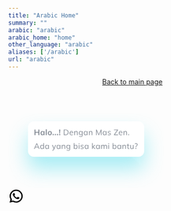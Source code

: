 ```yaml
---
title: "Arabic Home"
summary: ""
arabic: "arabic"
arabic_home: "home"
other_language: "arabic"
aliases: ['/arabic']
url: "arabic"
---
```






<!-- Header -->
<header class="h-full">
        <div class="grid grid-cols-12">
            <div id="title_header_home" class="zalepik_wrap_large_area sm:pt-4 pt-32 text-center grid grid-cols-12 pb-0 zalepik_index9" style="z-index: 9 !important;">
                <img class="sm:col-start-3 sm:col-end-11 col-start-1 col-end-13 sm:p-0 p-4" src="https://mzainulmuttaqin.github.io/Zalepik_Images/img-coming-soon-arabic.png" alt="" srcset="">
                <div class="col-start-1 col-end-13">
                    <a class="zalepik_button_blue block py-4 px-10 zalepik_button_banner_home mx-auto inset-x-0 w-56 text-center rounded-lg" href="../index.html">
                        <span class="inline-block text-black" target="_blank">Back to main page</span></a>
                </div>
            </div>
        </div>
    </header>
    <!-- End Header -->
    <!-- Main -->
    <main>
    </main>
    <!-- End Main -->
    <!-- Contact Whatsapp -->
    <a class="zalepik_whatsapp" href="https://api.whatsapp.com/send?phone=6281330876992&text=&source=&data="
        target="_blank">
        <svg class="zalepik_hello_whatsapp" width="316" height="152" viewBox="0 0 316 152" fill="none" xmlns="http://www.w3.org/2000/svg">
            <g>
            <path d="M240 80L268 60V104L240 80Z" fill="white"/>
            <g filter="url(#filter1_d_359_1639)">
            <rect x="40" y="16" width="236" height="72" rx="12" fill="white"/>
            <path d="M53.248 44V32.72H55.312V37.424H61.088V32.72H63.152V44H61.088V39.136H55.312V44H53.248ZM68.9986 44.16C68.2946 44.16 67.676 43.9947 67.1426 43.664C66.6093 43.3227 66.1933 42.8373 65.8946 42.208C65.596 41.5787 65.4466 40.8267 65.4466 39.952C65.4466 39.0773 65.596 38.3307 65.8946 37.712C66.1933 37.0827 66.6093 36.6027 67.1426 36.272C67.676 35.9307 68.2946 35.76 68.9986 35.76C69.6813 35.76 70.2786 35.9307 70.7906 36.272C71.3133 36.6027 71.66 37.0507 71.8306 37.616H71.6546L71.8306 35.92H73.7506C73.7186 36.2507 73.6866 36.5867 73.6546 36.928C73.6333 37.2693 73.6226 37.6053 73.6226 37.936V44H71.6386L71.6226 42.336H71.8146C71.644 42.8907 71.2973 43.3333 70.7746 43.664C70.252 43.9947 69.66 44.16 68.9986 44.16ZM69.5586 42.624C70.188 42.624 70.6946 42.4053 71.0786 41.968C71.4626 41.52 71.6546 40.848 71.6546 39.952C71.6546 39.056 71.4626 38.3893 71.0786 37.952C70.6946 37.5147 70.188 37.296 69.5586 37.296C68.9293 37.296 68.4226 37.5147 68.0386 37.952C67.6546 38.3893 67.4626 39.056 67.4626 39.952C67.4626 40.848 67.6493 41.52 68.0226 41.968C68.4066 42.4053 68.9186 42.624 69.5586 42.624ZM76.2005 44V32.224H78.2005V44H76.2005ZM84.4204 44.16C83.5884 44.16 82.8684 43.9893 82.2604 43.648C81.6524 43.3067 81.1777 42.8213 80.8364 42.192C80.5057 41.5627 80.3404 40.816 80.3404 39.952C80.3404 39.088 80.5057 38.3467 80.8364 37.728C81.1777 37.0987 81.6524 36.6133 82.2604 36.272C82.8684 35.9307 83.5884 35.76 84.4204 35.76C85.2524 35.76 85.9724 35.9307 86.5804 36.272C87.199 36.6133 87.6737 37.0987 88.0044 37.728C88.3457 38.3467 88.5164 39.088 88.5164 39.952C88.5164 40.816 88.3457 41.5627 88.0044 42.192C87.6737 42.8213 87.199 43.3067 86.5804 43.648C85.9724 43.9893 85.2524 44.16 84.4204 44.16ZM84.4204 42.624C85.0497 42.624 85.551 42.4053 85.9244 41.968C86.2977 41.52 86.4844 40.848 86.4844 39.952C86.4844 39.056 86.2977 38.3893 85.9244 37.952C85.551 37.5147 85.0497 37.296 84.4204 37.296C83.791 37.296 83.2897 37.5147 82.9164 37.952C82.543 38.3893 82.3564 39.056 82.3564 39.952C82.3564 40.848 82.543 41.52 82.9164 41.968C83.2897 42.4053 83.791 42.624 84.4204 42.624ZM90.1202 44V41.776H92.3602V44H90.1202ZM94.489 44V41.776H96.729V44H94.489ZM98.8578 44V41.776H101.098V44H98.8578ZM103.738 40.656L103.114 32.72H105.578L104.954 40.656H103.738ZM103.226 44V41.776H105.466V44H103.226ZM112.711 44V32.72H116.455C117.703 32.72 118.759 32.9387 119.623 33.376C120.487 33.8027 121.143 34.4373 121.591 35.28C122.039 36.112 122.263 37.136 122.263 38.352C122.263 39.5573 122.039 40.5813 121.591 41.424C121.143 42.2667 120.487 42.9067 119.623 43.344C118.759 43.7813 117.703 44 116.455 44H112.711ZM114.039 42.864H116.359C117.895 42.864 119.036 42.4907 119.783 41.744C120.53 40.9867 120.903 39.856 120.903 38.352C120.903 36.8373 120.53 35.7067 119.783 34.96C119.036 34.2133 117.895 33.84 116.359 33.84H114.039V42.864ZM128.488 44.144C127.23 44.144 126.238 43.7813 125.512 43.056C124.787 42.32 124.424 41.3013 124.424 40C124.424 39.1573 124.584 38.4267 124.904 37.808C125.224 37.1787 125.672 36.6933 126.248 36.352C126.824 36 127.486 35.824 128.232 35.824C128.968 35.824 129.587 35.9787 130.088 36.288C130.59 36.5973 130.974 37.04 131.24 37.616C131.507 38.1813 131.64 38.8533 131.64 39.632V40.112H125.416V39.296H130.792L130.52 39.504C130.52 38.6507 130.328 37.984 129.944 37.504C129.56 37.024 128.99 36.784 128.232 36.784C127.432 36.784 126.808 37.0667 126.36 37.632C125.912 38.1867 125.688 38.9387 125.688 39.888V40.032C125.688 41.0347 125.934 41.7973 126.424 42.32C126.926 42.832 127.624 43.088 128.52 43.088C129 43.088 129.448 43.0187 129.864 42.88C130.291 42.7307 130.696 42.4907 131.08 42.16L131.528 43.072C131.176 43.4133 130.728 43.68 130.184 43.872C129.651 44.0533 129.086 44.144 128.488 44.144ZM134.023 44V37.824C134.023 37.5253 134.007 37.2213 133.975 36.912C133.954 36.592 133.927 36.2773 133.895 35.968H135.143L135.303 37.728H135.111C135.346 37.1093 135.719 36.64 136.231 36.32C136.754 35.9893 137.357 35.824 138.039 35.824C138.989 35.824 139.703 36.08 140.183 36.592C140.674 37.0933 140.919 37.888 140.919 38.976V44H139.623V39.056C139.623 38.2987 139.469 37.7493 139.159 37.408C138.861 37.056 138.391 36.88 137.751 36.88C137.005 36.88 136.413 37.1093 135.975 37.568C135.538 38.0267 135.319 38.64 135.319 39.408V44H134.023ZM147.334 47.568C146.641 47.568 146.001 47.4827 145.414 47.312C144.828 47.1413 144.3 46.88 143.83 46.528L144.214 45.552C144.545 45.7867 144.87 45.9733 145.19 46.112C145.51 46.2507 145.841 46.352 146.182 46.416C146.524 46.4907 146.886 46.528 147.27 46.528C148.06 46.528 148.657 46.32 149.062 45.904C149.468 45.488 149.67 44.896 149.67 44.128V41.776H149.83C149.66 42.4053 149.308 42.9067 148.774 43.28C148.241 43.6427 147.617 43.824 146.902 43.824C146.166 43.824 145.526 43.664 144.982 43.344C144.449 43.0133 144.033 42.5493 143.734 41.952C143.446 41.344 143.302 40.6293 143.302 39.808C143.302 38.9973 143.446 38.2933 143.734 37.696C144.033 37.0987 144.449 36.64 144.982 36.32C145.526 35.9893 146.166 35.824 146.902 35.824C147.628 35.824 148.252 36.0053 148.774 36.368C149.308 36.7307 149.66 37.232 149.83 37.872L149.67 37.712L149.814 35.968H151.078C151.036 36.2773 151.004 36.592 150.982 36.912C150.961 37.2213 150.95 37.5253 150.95 37.824V43.952C150.95 45.1467 150.641 46.048 150.022 46.656C149.414 47.264 148.518 47.568 147.334 47.568ZM147.142 42.768C147.921 42.768 148.534 42.512 148.982 42C149.43 41.4773 149.654 40.7467 149.654 39.808C149.654 38.8693 149.43 38.144 148.982 37.632C148.534 37.12 147.921 36.864 147.142 36.864C146.374 36.864 145.761 37.12 145.302 37.632C144.844 38.144 144.614 38.8693 144.614 39.808C144.614 40.7467 144.844 41.4773 145.302 42C145.761 42.512 146.374 42.768 147.142 42.768ZM156.895 44.144C156.18 44.144 155.556 43.9787 155.023 43.648C154.49 43.3067 154.074 42.8267 153.775 42.208C153.487 41.5893 153.343 40.848 153.343 39.984C153.343 39.1093 153.487 38.3627 153.775 37.744C154.074 37.1253 154.49 36.6507 155.023 36.32C155.556 35.9893 156.18 35.824 156.895 35.824C157.62 35.824 158.244 36.0107 158.767 36.384C159.3 36.7467 159.652 37.2427 159.823 37.872H159.631L159.807 35.968H161.055C161.023 36.2773 160.991 36.592 160.959 36.912C160.938 37.2213 160.927 37.5253 160.927 37.824V44H159.631V42.112H159.807C159.636 42.7413 159.284 43.2373 158.751 43.6C158.218 43.9627 157.599 44.144 156.895 44.144ZM157.151 43.088C157.919 43.088 158.527 42.8267 158.975 42.304C159.423 41.7707 159.647 40.9973 159.647 39.984C159.647 38.96 159.423 38.1867 158.975 37.664C158.527 37.1307 157.919 36.864 157.151 36.864C156.394 36.864 155.786 37.1307 155.327 37.664C154.879 38.1867 154.655 38.96 154.655 39.984C154.655 40.9973 154.879 41.7707 155.327 42.304C155.786 42.8267 156.394 43.088 157.151 43.088ZM163.833 44V37.824C163.833 37.5253 163.817 37.2213 163.785 36.912C163.763 36.592 163.737 36.2773 163.705 35.968H164.953L165.113 37.728H164.921C165.155 37.1093 165.529 36.64 166.041 36.32C166.563 35.9893 167.166 35.824 167.849 35.824C168.798 35.824 169.513 36.08 169.993 36.592C170.483 37.0933 170.729 37.888 170.729 38.976V44H169.433V39.056C169.433 38.2987 169.278 37.7493 168.969 37.408C168.67 37.056 168.201 36.88 167.561 36.88C166.814 36.88 166.222 37.1093 165.785 37.568C165.347 38.0267 165.129 38.64 165.129 39.408V44H163.833ZM178.34 44V32.72H179.492L184.02 42.944H183.556L188.084 32.72H189.236V44H188.02V34.432H188.5L184.228 44H183.348L179.06 34.432H179.54V44H178.34ZM195.37 44.144C194.655 44.144 194.031 43.9787 193.498 43.648C192.965 43.3067 192.549 42.8267 192.25 42.208C191.962 41.5893 191.818 40.848 191.818 39.984C191.818 39.1093 191.962 38.3627 192.25 37.744C192.549 37.1253 192.965 36.6507 193.498 36.32C194.031 35.9893 194.655 35.824 195.37 35.824C196.095 35.824 196.719 36.0107 197.242 36.384C197.775 36.7467 198.127 37.2427 198.298 37.872H198.106L198.282 35.968H199.53C199.498 36.2773 199.466 36.592 199.434 36.912C199.413 37.2213 199.402 37.5253 199.402 37.824V44H198.106V42.112H198.282C198.111 42.7413 197.759 43.2373 197.226 43.6C196.693 43.9627 196.074 44.144 195.37 44.144ZM195.626 43.088C196.394 43.088 197.002 42.8267 197.45 42.304C197.898 41.7707 198.122 40.9973 198.122 39.984C198.122 38.96 197.898 38.1867 197.45 37.664C197.002 37.1307 196.394 36.864 195.626 36.864C194.869 36.864 194.261 37.1307 193.802 37.664C193.354 38.1867 193.13 38.96 193.13 39.984C193.13 40.9973 193.354 41.7707 193.802 42.304C194.261 42.8267 194.869 43.088 195.626 43.088ZM204.98 44.144C204.34 44.144 203.742 44.0587 203.188 43.888C202.633 43.7067 202.174 43.456 201.812 43.136L202.26 42.224C202.654 42.5333 203.081 42.7627 203.54 42.912C204.009 43.0613 204.494 43.136 204.996 43.136C205.636 43.136 206.116 43.024 206.436 42.8C206.766 42.5653 206.932 42.2453 206.932 41.84C206.932 41.5307 206.825 41.2853 206.612 41.104C206.409 40.912 206.073 40.7627 205.604 40.656L204.116 40.352C203.433 40.2027 202.921 39.952 202.58 39.6C202.238 39.2373 202.068 38.7787 202.068 38.224C202.068 37.7547 202.19 37.344 202.436 36.992C202.681 36.6293 203.038 36.3467 203.508 36.144C203.977 35.9307 204.526 35.824 205.156 35.824C205.742 35.824 206.281 35.9147 206.772 36.096C207.273 36.2667 207.689 36.5173 208.02 36.848L207.556 37.744C207.236 37.4347 206.868 37.2053 206.452 37.056C206.046 36.896 205.625 36.816 205.188 36.816C204.558 36.816 204.084 36.944 203.764 37.2C203.454 37.4453 203.3 37.7707 203.3 38.176C203.3 38.4853 203.396 38.7413 203.588 38.944C203.79 39.136 204.1 39.28 204.516 39.376L206.004 39.68C206.729 39.84 207.268 40.0907 207.62 40.432C207.982 40.7627 208.164 41.2107 208.164 41.776C208.164 42.256 208.03 42.6773 207.764 43.04C207.497 43.392 207.124 43.664 206.644 43.856C206.174 44.048 205.62 44.144 204.98 44.144ZM214.641 44V43.024L221.473 33.344V33.856H214.641V32.72H222.737V33.696L215.889 43.36V42.864H222.913V44H214.641ZM228.482 44.144C227.223 44.144 226.231 43.7813 225.506 43.056C224.781 42.32 224.418 41.3013 224.418 40C224.418 39.1573 224.578 38.4267 224.898 37.808C225.218 37.1787 225.666 36.6933 226.242 36.352C226.818 36 227.479 35.824 228.226 35.824C228.962 35.824 229.581 35.9787 230.082 36.288C230.583 36.5973 230.967 37.04 231.234 37.616C231.501 38.1813 231.634 38.8533 231.634 39.632V40.112H225.41V39.296H230.786L230.514 39.504C230.514 38.6507 230.322 37.984 229.938 37.504C229.554 37.024 228.983 36.784 228.226 36.784C227.426 36.784 226.802 37.0667 226.354 37.632C225.906 38.1867 225.682 38.9387 225.682 39.888V40.032C225.682 41.0347 225.927 41.7973 226.418 42.32C226.919 42.832 227.618 43.088 228.514 43.088C228.994 43.088 229.442 43.0187 229.858 42.88C230.285 42.7307 230.69 42.4907 231.074 42.16L231.522 43.072C231.17 43.4133 230.722 43.68 230.178 43.872C229.645 44.0533 229.079 44.144 228.482 44.144ZM234.017 44V37.824C234.017 37.5253 234.001 37.2213 233.969 36.912C233.948 36.592 233.921 36.2773 233.889 35.968H235.137L235.297 37.728H235.105C235.34 37.1093 235.713 36.64 236.225 36.32C236.748 35.9893 237.35 35.824 238.033 35.824C238.982 35.824 239.697 36.08 240.177 36.592C240.668 37.0933 240.913 37.888 240.913 38.976V44H239.617V39.056C239.617 38.2987 239.462 37.7493 239.153 37.408C238.854 37.056 238.385 36.88 237.745 36.88C236.998 36.88 236.406 37.1093 235.969 37.568C235.532 38.0267 235.313 38.64 235.313 39.408V44H234.017ZM243.536 44V42.368H245.168V44H243.536ZM52.288 72L57.264 60.72H58.416L63.472 72H62.096L60.688 68.784L61.28 69.12H54.384L55.024 68.784L53.648 72H52.288ZM57.824 62.24L55.232 68.32L54.848 68.032H60.8L60.512 68.32L57.856 62.24H57.824ZM68.3915 72.144C67.6875 72.144 67.0688 71.9787 66.5355 71.648C66.0022 71.3067 65.5862 70.8267 65.2875 70.208C64.9995 69.5893 64.8555 68.848 64.8555 67.984C64.8555 67.1093 64.9995 66.3627 65.2875 65.744C65.5862 65.1253 66.0022 64.6507 66.5355 64.32C67.0688 63.9893 67.6875 63.824 68.3915 63.824C69.1168 63.824 69.7408 64.0053 70.2635 64.368C70.7968 64.7307 71.1542 65.2213 71.3355 65.84H71.1435V60.224H72.4395V72H71.1595V70.08H71.3355C71.1648 70.72 70.8128 71.2267 70.2795 71.6C69.7462 71.9627 69.1168 72.144 68.3915 72.144ZM68.6635 71.088C69.4208 71.088 70.0288 70.8267 70.4875 70.304C70.9462 69.7707 71.1755 68.9973 71.1755 67.984C71.1755 66.96 70.9462 66.1867 70.4875 65.664C70.0288 65.1307 69.4208 64.864 68.6635 64.864C67.9062 64.864 67.2982 65.1307 66.8395 65.664C66.3915 66.1867 66.1675 66.96 66.1675 67.984C66.1675 68.9973 66.3915 69.7707 66.8395 70.304C67.2982 70.8267 67.9062 71.088 68.6635 71.088ZM78.4012 72.144C77.6866 72.144 77.0626 71.9787 76.5292 71.648C75.9959 71.3067 75.5799 70.8267 75.2812 70.208C74.9932 69.5893 74.8492 68.848 74.8492 67.984C74.8492 67.1093 74.9932 66.3627 75.2812 65.744C75.5799 65.1253 75.9959 64.6507 76.5292 64.32C77.0626 63.9893 77.6866 63.824 78.4012 63.824C79.1266 63.824 79.7506 64.0107 80.2732 64.384C80.8066 64.7467 81.1586 65.2427 81.3292 65.872H81.1372L81.3132 63.968H82.5612C82.5292 64.2773 82.4972 64.592 82.4653 64.912C82.4439 65.2213 82.4332 65.5253 82.4332 65.824V72H81.1372V70.112H81.3132C81.1426 70.7413 80.7906 71.2373 80.2572 71.6C79.7239 71.9627 79.1052 72.144 78.4012 72.144ZM78.6572 71.088C79.4252 71.088 80.0332 70.8267 80.4812 70.304C80.9292 69.7707 81.1532 68.9973 81.1532 67.984C81.1532 66.96 80.9292 66.1867 80.4812 65.664C80.0332 65.1307 79.4252 64.864 78.6572 64.864C77.8999 64.864 77.2919 65.1307 76.8332 65.664C76.3852 66.1867 76.1612 66.96 76.1612 67.984C76.1612 68.9973 76.3852 69.7707 76.8332 70.304C77.2919 70.8267 77.8999 71.088 78.6572 71.088ZM89.5909 75.632L89.2869 74.56C89.7882 74.4427 90.2042 74.304 90.5349 74.144C90.8762 73.9947 91.1589 73.792 91.3829 73.536C91.6069 73.28 91.7989 72.96 91.9589 72.576L92.3749 71.632L92.3429 72.176L88.8389 63.968H90.2469L93.1429 71.024H92.7269L95.5909 63.968H96.9509L93.2389 72.672C93.0255 73.184 92.7909 73.6107 92.5349 73.952C92.2789 74.304 92.0015 74.5867 91.7029 74.8C91.4149 75.024 91.0949 75.2 90.7429 75.328C90.3909 75.456 90.0069 75.5573 89.5909 75.632ZM101.711 72.144C100.996 72.144 100.372 71.9787 99.8386 71.648C99.3053 71.3067 98.8893 70.8267 98.5906 70.208C98.3026 69.5893 98.1586 68.848 98.1586 67.984C98.1586 67.1093 98.3026 66.3627 98.5906 65.744C98.8893 65.1253 99.3053 64.6507 99.8386 64.32C100.372 63.9893 100.996 63.824 101.711 63.824C102.436 63.824 103.06 64.0107 103.583 64.384C104.116 64.7467 104.468 65.2427 104.639 65.872H104.447L104.623 63.968H105.871C105.839 64.2773 105.807 64.592 105.775 64.912C105.753 65.2213 105.743 65.5253 105.743 65.824V72H104.447V70.112H104.623C104.452 70.7413 104.1 71.2373 103.567 71.6C103.033 71.9627 102.415 72.144 101.711 72.144ZM101.967 71.088C102.735 71.088 103.343 70.8267 103.791 70.304C104.239 69.7707 104.463 68.9973 104.463 67.984C104.463 66.96 104.239 66.1867 103.791 65.664C103.343 65.1307 102.735 64.864 101.967 64.864C101.209 64.864 100.601 65.1307 100.143 65.664C99.6946 66.1867 99.4706 66.96 99.4706 67.984C99.4706 68.9973 99.6946 69.7707 100.143 70.304C100.601 70.8267 101.209 71.088 101.967 71.088ZM108.648 72V65.824C108.648 65.5253 108.632 65.2213 108.6 64.912C108.579 64.592 108.552 64.2773 108.52 63.968H109.768L109.928 65.728H109.736C109.971 65.1093 110.344 64.64 110.856 64.32C111.379 63.9893 111.982 63.824 112.664 63.824C113.614 63.824 114.328 64.08 114.808 64.592C115.299 65.0933 115.544 65.888 115.544 66.976V72H114.248V67.056C114.248 66.2987 114.094 65.7493 113.784 65.408C113.486 65.056 113.016 64.88 112.376 64.88C111.63 64.88 111.038 65.1093 110.6 65.568C110.163 66.0267 109.944 66.64 109.944 67.408V72H108.648ZM121.959 75.568C121.266 75.568 120.626 75.4827 120.039 75.312C119.453 75.1413 118.925 74.88 118.455 74.528L118.839 73.552C119.17 73.7867 119.495 73.9733 119.815 74.112C120.135 74.2507 120.466 74.352 120.807 74.416C121.149 74.4907 121.511 74.528 121.895 74.528C122.685 74.528 123.282 74.32 123.687 73.904C124.093 73.488 124.295 72.896 124.295 72.128V69.776H124.455C124.285 70.4053 123.933 70.9067 123.399 71.28C122.866 71.6427 122.242 71.824 121.527 71.824C120.791 71.824 120.151 71.664 119.607 71.344C119.074 71.0133 118.658 70.5493 118.359 69.952C118.071 69.344 117.927 68.6293 117.927 67.808C117.927 66.9973 118.071 66.2933 118.359 65.696C118.658 65.0987 119.074 64.64 119.607 64.32C120.151 63.9893 120.791 63.824 121.527 63.824C122.253 63.824 122.877 64.0053 123.399 64.368C123.933 64.7307 124.285 65.232 124.455 65.872L124.295 65.712L124.439 63.968H125.703C125.661 64.2773 125.629 64.592 125.607 64.912C125.586 65.2213 125.575 65.5253 125.575 65.824V71.952C125.575 73.1467 125.266 74.048 124.647 74.656C124.039 75.264 123.143 75.568 121.959 75.568ZM121.767 70.768C122.546 70.768 123.159 70.512 123.607 70C124.055 69.4773 124.279 68.7467 124.279 67.808C124.279 66.8693 124.055 66.144 123.607 65.632C123.159 65.12 122.546 64.864 121.767 64.864C120.999 64.864 120.386 65.12 119.927 65.632C119.469 66.144 119.239 66.8693 119.239 67.808C119.239 68.7467 119.469 69.4773 119.927 70C120.386 70.512 120.999 70.768 121.767 70.768ZM137.068 72.144C136.343 72.144 135.719 71.9627 135.196 71.6C134.673 71.2267 134.321 70.72 134.14 70.08H134.316V72H133.036V60.224H134.332V65.84H134.14C134.321 65.2213 134.673 64.7307 135.196 64.368C135.719 64.0053 136.343 63.824 137.068 63.824C137.793 63.824 138.417 63.9947 138.94 64.336C139.473 64.6667 139.884 65.1413 140.172 65.76C140.471 66.3787 140.62 67.12 140.62 67.984C140.62 68.848 140.471 69.5893 140.172 70.208C139.873 70.8267 139.457 71.3067 138.924 71.648C138.401 71.9787 137.783 72.144 137.068 72.144ZM136.796 71.088C137.553 71.088 138.161 70.8267 138.62 70.304C139.079 69.7813 139.308 69.008 139.308 67.984C139.308 66.96 139.079 66.1867 138.62 65.664C138.161 65.1307 137.553 64.864 136.796 64.864C136.039 64.864 135.431 65.1307 134.972 65.664C134.524 66.1867 134.3 66.96 134.3 67.984C134.3 68.9973 134.524 69.7707 134.972 70.304C135.431 70.8267 136.039 71.088 136.796 71.088ZM143.03 72V63.968H144.326V72H143.03ZM142.87 62.144V60.688H144.47V62.144H142.87ZM149.914 72.144C149.274 72.144 148.677 72.0587 148.122 71.888C147.567 71.7067 147.109 71.456 146.746 71.136L147.194 70.224C147.589 70.5333 148.015 70.7627 148.474 70.912C148.943 71.0613 149.429 71.136 149.93 71.136C150.57 71.136 151.05 71.024 151.37 70.8C151.701 70.5653 151.866 70.2453 151.866 69.84C151.866 69.5307 151.759 69.2853 151.546 69.104C151.343 68.912 151.007 68.7627 150.538 68.656L149.05 68.352C148.367 68.2027 147.855 67.952 147.514 67.6C147.173 67.2373 147.002 66.7787 147.002 66.224C147.002 65.7547 147.125 65.344 147.37 64.992C147.615 64.6293 147.973 64.3467 148.442 64.144C148.911 63.9307 149.461 63.824 150.09 63.824C150.677 63.824 151.215 63.9147 151.706 64.096C152.207 64.2667 152.623 64.5173 152.954 64.848L152.49 65.744C152.17 65.4347 151.802 65.2053 151.386 65.056C150.981 64.896 150.559 64.816 150.122 64.816C149.493 64.816 149.018 64.944 148.698 65.2C148.389 65.4453 148.234 65.7707 148.234 66.176C148.234 66.4853 148.33 66.7413 148.522 66.944C148.725 67.136 149.034 67.28 149.45 67.376L150.938 67.68C151.663 67.84 152.202 68.0907 152.554 68.432C152.917 68.7627 153.098 69.2107 153.098 69.776C153.098 70.256 152.965 70.6773 152.698 71.04C152.431 71.392 152.058 71.664 151.578 71.856C151.109 72.048 150.554 72.144 149.914 72.144ZM158.636 72.144C157.921 72.144 157.297 71.9787 156.764 71.648C156.23 71.3067 155.814 70.8267 155.516 70.208C155.228 69.5893 155.084 68.848 155.084 67.984C155.084 67.1093 155.228 66.3627 155.516 65.744C155.814 65.1253 156.23 64.6507 156.764 64.32C157.297 63.9893 157.921 63.824 158.636 63.824C159.361 63.824 159.985 64.0107 160.508 64.384C161.041 64.7467 161.393 65.2427 161.564 65.872H161.372L161.548 63.968H162.796C162.764 64.2773 162.732 64.592 162.7 64.912C162.678 65.2213 162.668 65.5253 162.668 65.824V72H161.372V70.112H161.548C161.377 70.7413 161.025 71.2373 160.492 71.6C159.958 71.9627 159.34 72.144 158.636 72.144ZM158.892 71.088C159.66 71.088 160.268 70.8267 160.716 70.304C161.164 69.7707 161.388 68.9973 161.388 67.984C161.388 66.96 161.164 66.1867 160.716 65.664C160.268 65.1307 159.66 64.864 158.892 64.864C158.134 64.864 157.526 65.1307 157.068 65.664C156.62 66.1867 156.396 66.96 156.396 67.984C156.396 68.9973 156.62 69.7707 157.068 70.304C157.526 70.8267 158.134 71.088 158.892 71.088ZM170.145 72V60.224H171.441V67.536H171.473L175.201 63.968H176.833L172.433 68.16L172.465 67.504L177.249 72H175.569L171.473 68.224H171.441V72H170.145ZM181.758 72.144C181.043 72.144 180.419 71.9787 179.886 71.648C179.352 71.3067 178.936 70.8267 178.638 70.208C178.35 69.5893 178.206 68.848 178.206 67.984C178.206 67.1093 178.35 66.3627 178.638 65.744C178.936 65.1253 179.352 64.6507 179.886 64.32C180.419 63.9893 181.043 63.824 181.758 63.824C182.483 63.824 183.107 64.0107 183.63 64.384C184.163 64.7467 184.515 65.2427 184.686 65.872H184.494L184.67 63.968H185.918C185.886 64.2773 185.854 64.592 185.822 64.912C185.8 65.2213 185.79 65.5253 185.79 65.824V72H184.494V70.112H184.67C184.499 70.7413 184.147 71.2373 183.614 71.6C183.08 71.9627 182.462 72.144 181.758 72.144ZM182.014 71.088C182.782 71.088 183.39 70.8267 183.838 70.304C184.286 69.7707 184.51 68.9973 184.51 67.984C184.51 66.96 184.286 66.1867 183.838 65.664C183.39 65.1307 182.782 64.864 182.014 64.864C181.256 64.864 180.648 65.1307 180.19 65.664C179.742 66.1867 179.518 66.96 179.518 67.984C179.518 68.9973 179.742 69.7707 180.19 70.304C180.648 70.8267 181.256 71.088 182.014 71.088ZM188.695 72V65.824C188.695 65.5253 188.679 65.2213 188.647 64.912C188.626 64.592 188.599 64.2773 188.567 63.968H189.815L189.975 65.728H189.783C189.997 65.12 190.333 64.6507 190.791 64.32C191.261 63.9893 191.826 63.824 192.487 63.824C193.159 63.824 193.703 63.984 194.119 64.304C194.546 64.624 194.834 65.12 194.983 65.792H194.743C194.946 65.184 195.303 64.704 195.815 64.352C196.327 64 196.925 63.824 197.607 63.824C198.493 63.824 199.159 64.08 199.607 64.592C200.055 65.0933 200.279 65.888 200.279 66.976V72H198.983V67.056C198.983 66.2987 198.85 65.7493 198.583 65.408C198.317 65.056 197.89 64.88 197.303 64.88C196.631 64.88 196.098 65.1147 195.703 65.584C195.319 66.0427 195.127 66.6613 195.127 67.44V72H193.831V67.056C193.831 66.2987 193.698 65.7493 193.431 65.408C193.165 65.056 192.738 64.88 192.151 64.88C191.479 64.88 190.951 65.1147 190.567 65.584C190.183 66.0427 189.991 66.6613 189.991 67.44V72H188.695ZM203.142 72V63.968H204.438V72H203.142ZM202.982 62.144V60.688H204.582V62.144H202.982ZM215.959 72.144C215.233 72.144 214.609 71.9627 214.087 71.6C213.564 71.2267 213.212 70.72 213.031 70.08H213.207V72H211.927V60.224H213.223V65.84H213.031C213.212 65.2213 213.564 64.7307 214.087 64.368C214.609 64.0053 215.233 63.824 215.959 63.824C216.684 63.824 217.308 63.9947 217.831 64.336C218.364 64.6667 218.775 65.1413 219.063 65.76C219.361 66.3787 219.511 67.12 219.511 67.984C219.511 68.848 219.361 69.5893 219.063 70.208C218.764 70.8267 218.348 71.3067 217.815 71.648C217.292 71.9787 216.673 72.144 215.959 72.144ZM215.687 71.088C216.444 71.088 217.052 70.8267 217.511 70.304C217.969 69.7813 218.199 69.008 218.199 67.984C218.199 66.96 217.969 66.1867 217.511 65.664C217.052 65.1307 216.444 64.864 215.687 64.864C214.929 64.864 214.321 65.1307 213.863 65.664C213.415 66.1867 213.191 66.96 213.191 67.984C213.191 68.9973 213.415 69.7707 213.863 70.304C214.321 70.8267 214.929 71.088 215.687 71.088ZM224.976 72.144C224.262 72.144 223.638 71.9787 223.104 71.648C222.571 71.3067 222.155 70.8267 221.856 70.208C221.568 69.5893 221.424 68.848 221.424 67.984C221.424 67.1093 221.568 66.3627 221.856 65.744C222.155 65.1253 222.571 64.6507 223.104 64.32C223.638 63.9893 224.262 63.824 224.976 63.824C225.702 63.824 226.326 64.0107 226.848 64.384C227.382 64.7467 227.734 65.2427 227.904 65.872H227.712L227.888 63.968H229.136C229.104 64.2773 229.072 64.592 229.04 64.912C229.019 65.2213 229.008 65.5253 229.008 65.824V72H227.712V70.112H227.888C227.718 70.7413 227.366 71.2373 226.832 71.6C226.299 71.9627 225.68 72.144 224.976 72.144ZM225.232 71.088C226 71.088 226.608 70.8267 227.056 70.304C227.504 69.7707 227.728 68.9973 227.728 67.984C227.728 66.96 227.504 66.1867 227.056 65.664C226.608 65.1307 226 64.864 225.232 64.864C224.475 64.864 223.867 65.1307 223.408 65.664C222.96 66.1867 222.736 66.96 222.736 67.984C222.736 68.9973 222.96 69.7707 223.408 70.304C223.867 70.8267 224.475 71.088 225.232 71.088ZM231.914 72V65.824C231.914 65.5253 231.898 65.2213 231.866 64.912C231.845 64.592 231.818 64.2773 231.786 63.968H233.034L233.194 65.728H233.002C233.237 65.1093 233.61 64.64 234.122 64.32C234.645 63.9893 235.247 63.824 235.93 63.824C236.879 63.824 237.594 64.08 238.074 64.592C238.565 65.0933 238.81 65.888 238.81 66.976V72H237.514V67.056C237.514 66.2987 237.359 65.7493 237.05 65.408C236.751 65.056 236.282 64.88 235.642 64.88C234.895 64.88 234.303 65.1093 233.866 65.568C233.429 66.0267 233.21 66.64 233.21 67.408V72H231.914ZM244.537 72.144C243.748 72.144 243.145 71.92 242.729 71.472C242.313 71.0133 242.105 70.3253 242.105 69.408V64.976H240.537V63.968H242.105V61.776L243.401 61.408V63.968H245.705V64.976H243.401V69.264C243.401 69.904 243.508 70.3627 243.721 70.64C243.945 70.9067 244.276 71.04 244.713 71.04C244.916 71.04 245.097 71.024 245.257 70.992C245.417 70.9493 245.561 70.9013 245.689 70.848V71.936C245.54 72 245.358 72.048 245.145 72.08C244.942 72.1227 244.74 72.144 244.537 72.144ZM250.515 72.144C249.565 72.144 248.845 71.8827 248.355 71.36C247.875 70.8373 247.635 70.0373 247.635 68.96V63.968H248.931V68.928C248.931 69.664 249.08 70.208 249.379 70.56C249.677 70.9013 250.141 71.072 250.771 71.072C251.475 71.072 252.04 70.8427 252.467 70.384C252.893 69.9253 253.107 69.312 253.107 68.544V63.968H254.403V72H253.139V70.192H253.347C253.123 70.8107 252.76 71.2907 252.259 71.632C251.768 71.9733 251.187 72.144 250.515 72.144ZM258.649 69.056V68.592C258.649 68.048 258.75 67.5413 258.953 67.072C259.166 66.592 259.54 66.0533 260.073 65.456C260.489 64.9973 260.782 64.5973 260.953 64.256C261.124 63.904 261.209 63.5467 261.209 63.184C261.209 62.7253 261.044 62.368 260.713 62.112C260.382 61.8453 259.924 61.712 259.337 61.712C258.921 61.712 258.521 61.7707 258.137 61.888C257.753 61.9947 257.385 62.144 257.033 62.336V61.136C257.385 60.9547 257.769 60.816 258.185 60.72C258.612 60.624 259.038 60.576 259.465 60.576C260.073 60.576 260.606 60.6773 261.065 60.88C261.524 61.072 261.881 61.3547 262.137 61.728C262.404 62.0907 262.537 62.5387 262.537 63.072C262.537 63.4133 262.484 63.744 262.377 64.064C262.27 64.3733 262.105 64.688 261.881 65.008C261.657 65.3173 261.369 65.6587 261.017 66.032C260.494 66.5653 260.126 67.0347 259.913 67.44C259.7 67.8347 259.572 68.24 259.529 68.656L259.481 69.056H258.649ZM258.233 72V70.368H259.881V72H258.233Z" fill="#364250" fill-opacity="0.604"/>
            </g>
            </g>
            <defs>
            <filter id="filter0_d_359_1639" x="38" y="16" width="240" height="94" filterUnits="userSpaceOnUse" color-interpolation-filters="sRGB">
            <feFlood flood-opacity="0" result="BackgroundImageFix"/>
            <feColorMatrix in="SourceAlpha" type="matrix" values="0 0 0 0 0 0 0 0 0 0 0 0 0 0 0 0 0 0 127 0" result="hardAlpha"/>
            <feOffset dy="4"/>
            <feGaussianBlur stdDeviation="1"/>
            <feComposite in2="hardAlpha" operator="out"/>
            <feColorMatrix type="matrix" values="0 0 0 0 0.145098 0 0 0 0 0.827451 0 0 0 0 0.4 0 0 0 0.28 0"/>
            <feBlend mode="normal" in2="BackgroundImageFix" result="effect1_dropShadow_359_1639"/>
            <feBlend mode="normal" in="SourceGraphic" in2="effect1_dropShadow_359_1639" result="shape"/>
            </filter>
            <filter id="filter1_d_359_1639" x="0" y="0" width="316" height="152" filterUnits="userSpaceOnUse" color-interpolation-filters="sRGB">
            <feFlood flood-opacity="0" result="BackgroundImageFix"/>
            <feColorMatrix in="SourceAlpha" type="matrix" values="0 0 0 0 0 0 0 0 0 0 0 0 0 0 0 0 0 0 127 0" result="hardAlpha"/>
            <feOffset dy="24"/>
            <feGaussianBlur stdDeviation="20"/>
            <feColorMatrix type="matrix" values="0 0 0 0 0.145098 0 0 0 0 0.835294 0 0 0 0 0.909804 0 0 0 0.4 0"/>
            <feBlend mode="normal" in2="BackgroundImageFix" result="effect1_dropShadow_359_1639"/>
            <feBlend mode="normal" in="SourceGraphic" in2="effect1_dropShadow_359_1639" result="shape"/>
            </filter>
            </defs>
        </svg> 
        <div>
            <svg xmlns="http://www.w3.org/2000/svg" viewBox="0 0 24 24" width="32" height="32">
                <path fill="none" d="M0 0h24v24H0z" />
                <path class="zalepik_path_white"
                    d="M7.253 18.494l.724.423A7.953 7.953 0 0 0 12 20a8 8 0 1 0-8-8c0 1.436.377 2.813 1.084 4.024l.422.724-.653 2.401 2.4-.655zM2.004 22l1.352-4.968A9.954 9.954 0 0 1 2 12C2 6.477 6.477 2 12 2s10 4.477 10 10-4.477 10-10 10a9.954 9.954 0 0 1-5.03-1.355L2.004 22zM8.391 7.308c.134-.01.269-.01.403-.004.054.004.108.01.162.016.159.018.334.115.393.249.298.676.588 1.357.868 2.04.062.152.025.347-.093.537a4.38 4.38 0 0 1-.263.372c-.113.145-.356.411-.356.411s-.099.118-.061.265c.014.056.06.137.102.205l.059.095c.256.427.6.86 1.02 1.268.12.116.237.235.363.346.468.413.998.75 1.57 1l.005.002c.085.037.128.057.252.11.062.026.126.049.191.066a.35.35 0 0 0 .367-.13c.724-.877.79-.934.796-.934v.002a.482.482 0 0 1 .378-.127c.06.004.121.015.177.04.531.243 1.4.622 1.4.622l.582.261c.098.047.187.158.19.265.004.067.01.175-.013.373-.032.259-.11.57-.188.733a1.155 1.155 0 0 1-.21.302 2.378 2.378 0 0 1-.33.288 3.71 3.71 0 0 1-.125.09 5.024 5.024 0 0 1-.383.22 1.99 1.99 0 0 1-.833.23c-.185.01-.37.024-.556.014-.008 0-.568-.087-.568-.087a9.448 9.448 0 0 1-3.84-2.046c-.226-.199-.435-.413-.649-.626-.89-.885-1.562-1.84-1.97-2.742A3.47 3.47 0 0 1 6.9 9.62a2.729 2.729 0 0 1 .564-1.68c.073-.094.142-.192.261-.305.127-.12.207-.184.294-.228a.961.961 0 0 1 .371-.1z" />
            </svg>
        </div>
    </a>
    <!-- Contact Whatsapp -->